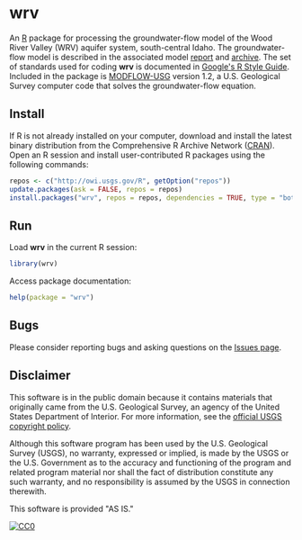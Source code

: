 # wrv

An [R](http://www.r-project.org/ "The R Project for Statistical Computing") package for processing the groundwater-flow model of the Wood River Valley (WRV) aquifer system, south-central Idaho.
The groundwater-flow model is described in the associated model [report](http://dx.doi.org/10.3133/sir20165080 "SIR 2016-5080") and [archive](http://dx.doi.org/10.5066/F7C827DT).
The set of standards used for coding **wrv** is documented in [Google's R Style Guide](https://google.github.io/styleguide/Rguide.xml "Google's R Style Guide").
Included in the package is [MODFLOW-USG](http://water.usgs.gov/ogw/mfusg/ "MODFLOW-USG") version 1.2, a U.S. Geological Survey computer code that solves the groundwater-flow equation.

## Install

If R is not already installed on your computer, download and install the latest binary distribution from the Comprehensive R Archive Network ([CRAN](http://cran.r-project.org/ "The Comprehensive R Archive Network")).
Open an R session and install user-contributed R packages using the following commands:

```r
repos <- c("http://owi.usgs.gov/R", getOption("repos"))
update.packages(ask = FALSE, repos = repos)
install.packages("wrv", repos = repos, dependencies = TRUE, type = "both")
```

## Run

Load **wrv** in the current R session:

```r
library(wrv)
```

Access package documentation:

```r
help(package = "wrv")
```

## Bugs

Please consider reporting bugs and asking questions on the [Issues page](https://github.com/USGS-R/wrv/issues).

## Disclaimer

This software is in the public domain because it contains materials that originally came from the U.S. Geological Survey, an agency of the United States Department of Interior.
For more information, see the [official USGS copyright policy](http://www.usgs.gov/visual-id/credit_usgs.html#copyright/ "official USGS copyright policy").

Although this software program has been used by the U.S. Geological Survey (USGS), no warranty, expressed or implied,
is made by the USGS or the U.S. Government as to the accuracy and functioning of the program and related program material nor shall the fact of distribution constitute any such warranty,
and no responsibility is assumed by the USGS in connection therewith.

This software is provided "AS IS."

[![CC0](http://i.creativecommons.org/p/zero/1.0/88x31.png)](http://creativecommons.org/publicdomain/zero/1.0/)
